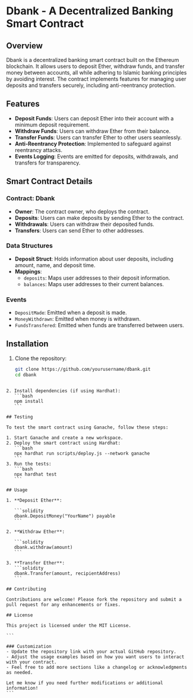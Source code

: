 # Dbank - A Decentralized Banking Smart Contract

## Overview

Dbank is a decentralized banking smart contract built on the Ethereum blockchain. It allows users to deposit Ether, withdraw funds, and transfer money between accounts, all while adhering to Islamic banking principles by avoiding interest. The contract implements features for managing user deposits and transfers securely, including anti-reentrancy protection.

## Features

- **Deposit Funds**: Users can deposit Ether into their account with a minimum deposit requirement.
- **Withdraw Funds**: Users can withdraw Ether from their balance.
- **Transfer Funds**: Users can transfer Ether to other users seamlessly.
- **Anti-Reentrancy Protection**: Implemented to safeguard against reentrancy attacks.
- **Events Logging**: Events are emitted for deposits, withdrawals, and transfers for transparency.

## Smart Contract Details

### Contract: Dbank

- **Owner**: The contract owner, who deploys the contract.
- **Deposits**: Users can make deposits by sending Ether to the contract.
- **Withdrawals**: Users can withdraw their deposited funds.
- **Transfers**: Users can send Ether to other addresses.

### Data Structures

- **Deposit Struct**: Holds information about user deposits, including amount, name, and deposit time.
- **Mappings**:
  - `deposits`: Maps user addresses to their deposit information.
  - `balances`: Maps user addresses to their current balances.

### Events

- `DepositMade`: Emitted when a deposit is made.
- `MoneyWithdrawn`: Emitted when money is withdrawn.
- `FundsTransfered`: Emitted when funds are transferred between users.

## Installation

1. Clone the repository:
   ```bash
   git clone https://github.com/yourusername/dbank.git
   cd dbank
   ```

````

2. Install dependencies (if using Hardhat):
   ```bash
   npm install
   ```

## Testing

To test the smart contract using Ganache, follow these steps:

1. Start Ganache and create a new workspace.
2. Deploy the smart contract using Hardhat:
   ```bash
   npx hardhat run scripts/deploy.js --network ganache
   ```
3. Run the tests:
   ```bash
   npx hardhat test
   ```

## Usage

1. **Deposit Ether**:

   ```solidity
   dbank.DepositMoney("YourName") payable
   ```

2. **Withdraw Ether**:

   ```solidity
   dbank.withdraw(amount)
   ```

3. **Transfer Ether**:
   ```solidity
   dbank.Transfer(amount, recipientAddress)
   ```

## Contributing

Contributions are welcome! Please fork the repository and submit a pull request for any enhancements or fixes.

## License

This project is licensed under the MIT License.

```

### Customization
- Update the repository link with your actual GitHub repository.
- Adjust the usage examples based on how you want users to interact with your contract.
- Feel free to add more sections like a changelog or acknowledgments as needed.

Let me know if you need further modifications or additional information!
```
````
